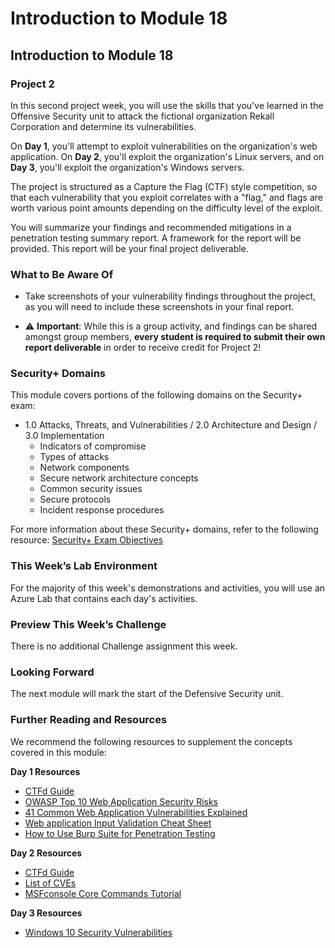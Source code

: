 # Introduction to Module 18

## Introduction to Module 18

### Project 2

In this second project week, you will use the skills that you've learned in the Offensive Security unit to attack the fictional organization Rekall Corporation and determine its vulnerabilities. 

On **Day 1**, you'll attempt to exploit vulnerabilities on the organization's web application. On **Day 2**, you'll exploit the organization's Linux servers, and on **Day 3**, you'll exploit the organization's Windows servers. 

The project is structured as a Capture the Flag (CTF) style competition, so that each vulnerability that you exploit correlates with a "flag," and flags are worth various point amounts depending on the difficulty level of the exploit.

You will summarize your findings and recommended mitigations in a penetration testing summary report. A framework for the report will be provided. This report will be your final project deliverable.

### What to Be Aware Of

* Take screenshots of your vulnerability findings throughout the project, as you will need to include these screenshots in your final report.

* :warning: **Important**: While this is a group activity, and findings can be shared amongst group members, **every student is required to submit their own report deliverable** in order to receive credit for Project 2!  

### Security+ Domains

This module covers portions of the following domains on the Security+ exam:

- 1.0 Attacks, Threats, and Vulnerabilities / 2.0 Architecture and Design / 3.0 Implementation
   - Indicators of compromise
   - Types of attacks
   - Network components
   - Secure network architecture concepts
   - Common security issues
   - Secure protocols
   - Incident response procedures

For more information about these Security+ domains, refer to the following resource: 
[Security+ Exam Objectives](https://comptiacdn.azureedge.net/webcontent/docs/default-source/exam-objectives/comptia-security-sy0-601-exam-objectives-(2-0).pdf?sfvrsn=8c5889ff_2)

### This Week’s Lab Environment

For the majority of this week's demonstrations and activities, you will use an Azure Lab that contains each day's activities.

### Preview This Week’s Challenge

There is no additional Challenge assignment this week.

### Looking Forward

The next module will mark the start of the Defensive Security unit. 

### Further Reading and Resources

We recommend the following resources to supplement the concepts covered in this module:

**Day 1 Resources**

- [CTFd Guide](https://docs.ctfd.io/docs/overview)  
- [OWASP Top 10 Web Application Security Risks](https://owasp.org/www-project-top-ten/)
- [41 Common Web Application Vulnerabilities Explained](https://securityscorecard.com/blog/common-web-application-vulnerabilities-explained)
- [Web application Input Validation Cheat Sheet](https://cheatsheetseries.owasp.org/cheatsheets/Input_Validation_Cheat_Sheet.html)
- [How to Use Burp Suite for Penetration Testing](https://portswigger.net/burp/documentation/desktop/penetration-testing)
 
**Day 2 Resources**

- [CTFd Guide](https://docs.ctfd.io/docs/overview)  
- [List of CVEs](https://cve.mitre.org/cve/)
- [MSFconsole Core Commands Tutorial](https://www.offensive-security.com/metasploit-unleashed/msfconsole-commands/)
 
**Day 3 Resources**

- [Windows 10 Security Vulnerabilities](https://www.cvedetails.com/vulnerability-list/vendor_id-26/product_id-32238/Microsoft-Windows-10.html)

